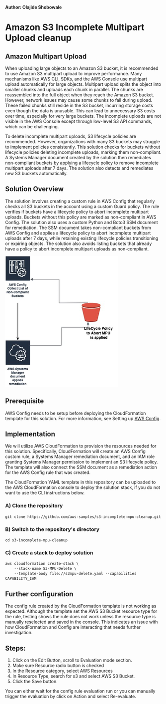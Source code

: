 **Author: Olajide Shobowale**

# Amazon S3 Incomplete Multipart Upload cleanup

## Amazon Multipart Upload

When uploading large objects to an Amazon S3 bucket, it is recommended to use Amazon S3 multipart upload to improve performance. Many mechanisms like AWS CLI, SDKs, and the AWS Console use multipart upload automatically for large objects. Multipart upload splits the object into smaller chunks and uploads each chunk in parallel. The chunks are reassembled into the full object when they reach the Amazon S3 bucket. However, network issues may cause some chunks to fail during upload. These failed chunks still reside in the S3 bucket, incurring storage costs even though the data is unusable. This can lead to unnecessary S3 costs over time, especially for very large buckets. The incomplete uploads are not visible in the AWS Console except through low-level S3 API commands, which can be challenging.

To delete incomplete multipart uploads, S3 lifecycle policies are recommended. However, organizations with many S3 buckets may struggle to implement policies consistently. This solution checks for buckets without lifecycle policies deleting incomplete uploads, marking them non-compliant. A Systems Manager document created by the solution then remediates non-compliant buckets by applying a lifecycle policy to remove incomplete multipart uploads after 7 days. The solution also detects and remediates new S3 buckets automatically.


## Solution Overview

The solution involves creating a custom rule in AWS Config that regularly checks all S3 buckets in the account using a custom Guard policy. The rule verifies if buckets have a lifecycle policy to abort incomplete multipart uploads. Buckets without this policy are marked as non-compliant in AWS Config. The solution also uses a custom Python and Boto3 SSM document for remediation. The SSM document takes non-compliant buckets from AWS Config and applies a lifecycle policy to abort incomplete multipart uploads after 7 days, while retaining existing lifecycle policies transitioning or expiring objects. The solution also avoids listing buckets that already have a policy to abort incomplete multipart uploads as non-compliant.

![image1](https://github.com/aws-samples/s3-incomplete-mpu-cleanup/blob/main/image1.png)

## Prerequisite 

AWS Config needs to be setup before deploying the CloudFormation template for this solution. For more information, see Setting up [AWS Config](https://docs.aws.amazon.com/config/latest/developerguide/1-click-setup.html).

## Implementation

We will utilize AWS CloudFormation to provision the resources needed for this solution. Specifically, CloudFormation will create an AWS Config custom rule, a Systems Manager remediation document, and an IAM role granting Systems Manager permission to implement an S3 lifecycle policy. The template will also connect the SSM document as a remediation action for the AWS Config rule that was created.


The CloudFormation YAML template in this repository can be uploaded to the AWS CloudFormation console to deploy the solution stack, if you do not want to use the CLI instructions below.


### A) Clone the repository
```
git clone https://github.com/aws-samples/s3-incomplete-mpu-cleanup.git
```
### B) Switch to the repository's directory 
```
cd s3-incomplete-mpu-cleanup
```

### C) Create a stack to deploy solution
```
aws cloudformation create-stack \
	--stack-name S3-MPU-Delete \
	--template-body file://s3mpu-delete.yaml --capabilities CAPABILITY_IAM
```


## Further configuration
The config rule created by the CloudFormation template is not working as expected. Although the template set the AWS S3 Bucket resource type for the rule, testing shows the rule does not work unless the resource type is manually reselected and saved in the console. This indicates an issue with how CloudFormation and Config are interacting that needs further investigation. 

## Steps:

1. Click on the Edit Button, scroll to Evaluation mode section.
2. Make sure Resource radio button is checked
3. In the Resource category, select AWS Resources
4. In Resource Type, search for s3 and select AWS S3 Bucket.
5. Click the Save button.

You can either wait for the config rule evaluation run or you can manually trigger the evaluation by click on Action and select Re-evaluate.


